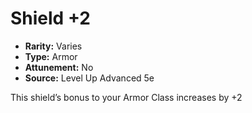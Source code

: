 # Shield +2

- **Rarity:** Varies
- **Type:** Armor
- **Attunement:** No
- **Source:** Level Up Advanced 5e

This shield’s bonus to your Armor Class increases by +2
